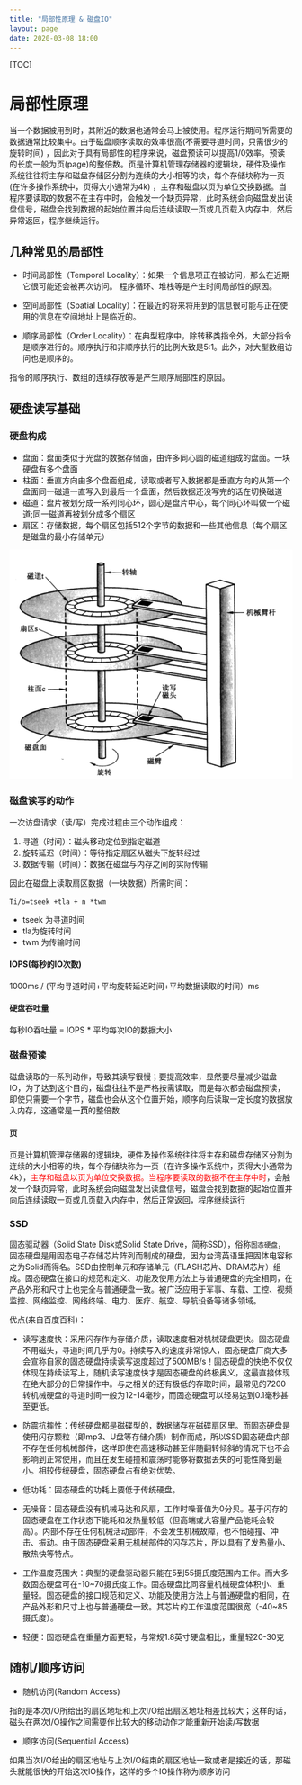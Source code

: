 ```yaml
---
title: "局部性原理 & 磁盘IO"
layout: page
date: 2020-03-08 18:00
--- 
```


[TOC]

# 局部性原理

当一个数据被用到时，其附近的数据也通常会马上被使用。程序运行期间所需要的数据通常比较集中。由于磁盘顺序读取的效率很高(不需要寻道时间，只需很少的旋转时间) ，因此对于具有局部性的程序来说，磁盘预读可以提高1/0效率。预读的长度一般为页(page)的整倍数。页是计算机管理存储器的逻辑块，硬件及操作系统往往将主存和磁盘存储区分割为连续的大小相等的块，每个存储块称为一页(在许多操作系统中，页得大小通常为4k) ，主存和磁盘以页为单位交换数据。当程序要读取的数据不在主存中时，会触发一个缺页异常，此时系统会向磁盘发出读盘信号，磁盘会找到数据的起始位置并向后连续读取一页或几页载入内存中，然后异常返回，程序继续运行。

## 几种常见的局部性

* 时间局部性（Temporal Locality）：如果一个信息项正在被访问，那么在近期它很可能还会被再次访问。
程序循环、堆栈等是产生时间局部性的原因。

* 空间局部性（Spatial Locality）：在最近的将来将用到的信息很可能与正在使用的信息在空间地址上是临近的。

* 顺序局部性（Order Locality）：在典型程序中，除转移类指令外，大部分指令是顺序进行的。顺序执行和非顺序执行的比例大致是5:1。此外，对大型数组访问也是顺序的。

指令的顺序执行、数组的连续存放等是产生顺序局部性的原因。

## 硬盘读写基础

### 硬盘构成

* 盘面：盘面类似于光盘的数据存储面，由许多同心圆的磁道组成的盘面。一块硬盘有多个盘面
* 柱面：垂直方向由多个盘面组成，读取或者写入数据都是垂直方向的从第一个盘面同一磁道一直写入到最后一个盘面，然后数据还没写完的话在切换磁道
* 磁道：盘片被划分成一系列同心环，圆心是盘片中心，每个同心环叫做一个磁道;同一磁道再被划分成多个扇区
* 扇区：存储数据，每个扇区包括512个字节的数据和一些其他信息（每个扇区是磁盘的最小存储单元）

![](../db_cache/imgs/ci.png)

### 磁盘读写的动作

一次访盘请求（读/写）完成过程由三个动作组成：

1. 寻道（时间）：磁头移动定位到指定磁道
2. 旋转延迟（时间）：等待指定扇区从磁头下旋转经过
3. 数据传输（时间）：数据在磁盘与内存之间的实际传输

因此在磁盘上读取扇区数据（一块数据）所需时间：

`Ti/o=tseek +tla + n *twm`

* tseek 为寻道时间
* tla为旋转时间
* twm 为传输时间

#### IOPS(每秒的IO次数)

1000ms / (平均寻道时间+平均旋转延迟时间+平均数据读取的时间）ms

#### 硬盘吞吐量

每秒IO吞吐量 = IOPS * 平均每次IO的数据大小

### 磁盘预读

磁盘读取的一系列动作，导致其读写很慢；要提高效率，显然要尽量减少磁盘IO，为了达到这个目的，磁盘往往不是严格按需读取，而是每次都会磁盘预读，即使只需要一个字节，磁盘也会从这个位置开始，顺序向后读取一定长度的数据放入内存，这通常是一**页**的整倍数

#### 页

页是计算机管理存储器的逻辑块，硬件及操作系统往往将主存和磁盘存储区分割为连续的大小相等的块，每个存储块称为一页（在许多操作系统中，页得大小通常为4k），<font color='red'>主存和磁盘以页为单位交换数据。当程序要读取的数据不在主存中时</font>，会触发一个缺页异常，此时系统会向磁盘发出读盘信号，磁盘会找到数据的起始位置并向后连续读取一页或几页载入内存中，然后正常返回，程序继续运行

### SSD

固态驱动器（Solid State Disk或Solid State Drive，简称SSD），俗称`固态硬盘`，固态硬盘是用固态电子存储芯片阵列而制成的硬盘，因为台湾英语里把固体电容称之为Solid而得名。SSD由控制单元和存储单元（FLASH芯片、DRAM芯片）组成。固态硬盘在接口的规范和定义、功能及使用方法上与普通硬盘的完全相同，在产品外形和尺寸上也完全与普通硬盘一致。被广泛应用于军事、车载、工控、视频监控、网络监控、网络终端、电力、医疗、航空、导航设备等诸多领域。

优点(来自百度百科)：

* 读写速度快：采用闪存作为存储介质，读取速度相对机械硬盘更快。固态硬盘不用磁头，寻道时间几乎为0。持续写入的速度非常惊人，固态硬盘厂商大多会宣称自家的固态硬盘持续读写速度超过了500MB/s！固态硬盘的快绝不仅仅体现在持续读写上，随机读写速度快才是固态硬盘的终极奥义，这最直接体现在绝大部分的日常操作中。与之相关的还有极低的存取时间，最常见的7200转机械硬盘的寻道时间一般为12-14毫秒，而固态硬盘可以轻易达到0.1毫秒甚至更低。

* 防震抗摔性：传统硬盘都是磁碟型的，数据储存在磁碟扇区里。而固态硬盘是使用闪存颗粒（即mp3、U盘等存储介质）制作而成，所以SSD固态硬盘内部不存在任何机械部件，这样即使在高速移动甚至伴随翻转倾斜的情况下也不会影响到正常使用，而且在发生碰撞和震荡时能够将数据丢失的可能性降到最小。相较传统硬盘，固态硬盘占有绝对优势。

* 低功耗：固态硬盘的功耗上要低于传统硬盘。

* 无噪音：固态硬盘没有机械马达和风扇，工作时噪音值为0分贝。基于闪存的固态硬盘在工作状态下能耗和发热量较低（但高端或大容量产品能耗会较高）。内部不存在任何机械活动部件，不会发生机械故障，也不怕碰撞、冲击、振动。由于固态硬盘采用无机械部件的闪存芯片，所以具有了发热量小、散热快等特点。

* 工作温度范围大：典型的硬盘驱动器只能在5到55摄氏度范围内工作。而大多数固态硬盘可在-10~70摄氏度工作。固态硬盘比同容量机械硬盘体积小、重量轻。固态硬盘的接口规范和定义、功能及使用方法上与普通硬盘的相同，在产品外形和尺寸上也与普通硬盘一致。其芯片的工作温度范围很宽（-40~85摄氏度）。

* 轻便：固态硬盘在重量方面更轻，与常规1.8英寸硬盘相比，重量轻20-30克

## 随机/顺序访问

* 随机访问(Random Access)

指的是本次I/O所给出的扇区地址和上次I/O给出扇区地址相差比较大；这样的话，磁头在两次I/O操作之间需要作比较大的移动动作才能重新开始读/写数据

* 顺序访问(Sequential Access)

如果当次I/O给出的扇区地址与上次I/O结束的扇区地址一致或者是接近的话，那磁头就能很快的开始这次IO操作，这样的多个IO操作称为顺序访问
